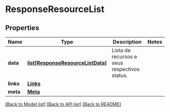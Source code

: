 # ResponseResourceList

## Properties
Name | Type | Description | Notes
------------ | ------------- | ------------- | -------------
**data** | [**list[ResponseResourceListData]**](ResponseResourceListData.md) | Lista de recursos e seus respectivos status. | 
**links** | [**Links**](Links.md) |  | 
**meta** | [**Meta**](Meta.md) |  | 

[[Back to Model list]](../README.md#documentation-for-models) [[Back to API list]](../README.md#documentation-for-api-endpoints) [[Back to README]](../README.md)

